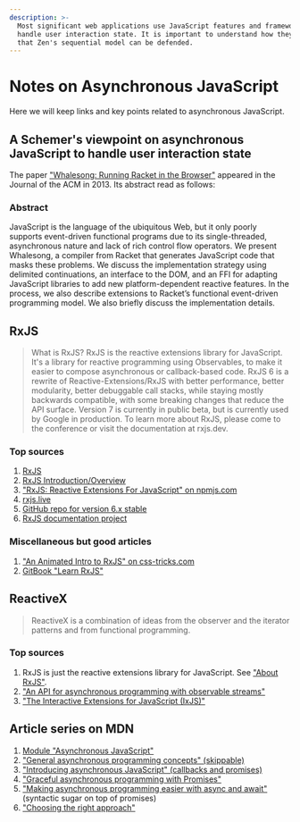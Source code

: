 ```yaml
---
description: >-
  Most significant web applications use JavaScript features and frameworks to
  handle user interaction state. It is important to understand how they do it so
  that Zen's sequential model can be defended.
---
```


# Notes on Asynchronous JavaScript

Here we will keep links and key points related to asynchronous JavaScript.

## A Schemer's viewpoint on asynchronous JavaScript to handle user interaction state

The paper ["Whalesong: Running Racket in the Browser"](https://cs.brown.edu/~sk/Publications/Papers/Published/yk-whalesong-racket-browser/paper.pdf) appeared in the Journal of the ACM in 2013. Its abstract read as follows:

### Abstract

JavaScript is the language of the ubiquitous Web, but it only poorly supports event-driven functional programs due to its single-threaded, asynchronous nature and lack of rich control flow operators. We present Whalesong, a compiler from Racket that generates JavaScript code that masks these problems. We discuss the implementation strategy using delimited continuations, an interface to the DOM, and an FFI for adapting JavaScript libraries to add new platform-dependent reactive features. In the process, we also describe extensions to Racket’s functional event-driven programming model. We also briefly discuss the implementation details.

## RxJS

> What is RxJS? RxJS is the reactive extensions library for JavaScript. It's a library for reactive programming using Observables, to make it easier to compose asynchronous or callback-based code. RxJS 6 is a rewrite of Reactive-Extensions/RxJS with better performance, better modularity, better debuggable call stacks, while staying mostly backwards compatible, with some breaking changes that reduce the API surface. Version 7 is currently in public beta, but is currently used by Google in production. To learn more about RxJS, please come to the conference or visit the documentation at rxjs.dev.

### Top sources

1. [RxJS](https://rxjs-dev.firebaseapp.com/)
2. [RxJS Introduction/Overview](https://rxjs-dev.firebaseapp.com/guide/overview)
3. ["RxJS: Reactive Extensions For JavaScript" on npmjs.com](https://www.npmjs.com/package/rxjs)
4. [rxjs.live](https://www.rxjs.live/)
5. [GitHub repo for version 6.x stable](https://github.com/ReactiveX/rxjs/tree/6.x)
6. [RxJS documentation project](https://github.com/ReactiveX/rxjs/tree/6.x/docs_app)

### Miscellaneous but good articles

1. ["An Animated Intro to RxJS" on css-tricks.com](https://css-tricks.com/animated-intro-rxjs/)
2. [GitBook "Learn RxJS"](https://www.learnrxjs.io/)

## ReactiveX

> ReactiveX is a combination of ideas from the observer and the iterator patterns and from functional programming.

### Top sources

1. RxJS is just the reactive extensions library for JavaScript. See ["About RxJS"](https://www.rxjs.live/).
2. ["An API for asynchronous programming with observable streams"](http://reactivex.io/)
3. ["The Interactive Extensions for JavaScript \(IxJS\)"](https://github.com/ReactiveX/IxJS)

## Article series on MDN

1. [Module "Asynchronous JavaScript"](https://developer.mozilla.org/en-US/docs/Learn/JavaScript/Asynchronous)
2. ["General asynchronous programming concepts" \(skippable\)](https://developer.mozilla.org/en-US/docs/Learn/JavaScript/Asynchronous/Concepts)
3. ["Introducing asynchronous JavaScript" \(callbacks and promises\)](https://developer.mozilla.org/en-US/docs/Learn/JavaScript/Asynchronous/Introducing)
4. ["Graceful asynchronous programming with Promises"](https://developer.mozilla.org/en-US/docs/Learn/JavaScript/Asynchronous/Promises)
5. ["Making asynchronous programming easier with async and await"](https://developer.mozilla.org/en-US/docs/Learn/JavaScript/Asynchronous/Async_await) \(syntactic sugar on top of promises\)
6. ["Choosing the right approach"](https://developer.mozilla.org/en-US/docs/Learn/JavaScript/Asynchronous/Choosing_the_right_approach)

